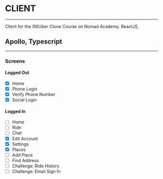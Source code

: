 # CLIENT

---

Client for the (N)Uber Clone Course on Nomad Academy. ReactJS, 

## Apollo, Typescript

---

### Screens

#### Logged Out

- [x] Home
- [x] Phone Login
- [x] Verify Phone Number
- [x] Social Login

#### Logged In

- [ ] Home
- [ ] Ride
- [ ] Chat
- [x] Edit Account
- [x] Settings
- [x] Places
- [ ] Add Place
- [ ] Find Address
- [ ] Challenge: Ride History
- [ ] Challenge: Email Sign In
